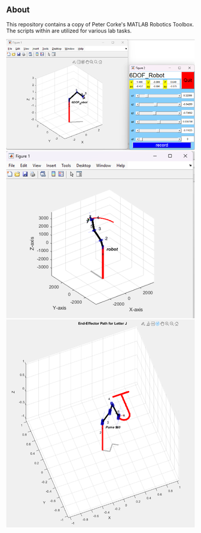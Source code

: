 ## About

This repository contains a copy of Peter Corke's MATLAB Robotics Toolbox. The scripts within are utilized for various lab tasks.

![Task5a](./Teach.png)
![Task5b](./TrajectoryAnalysis.png)
![Task5c](./DrawJ.png)
